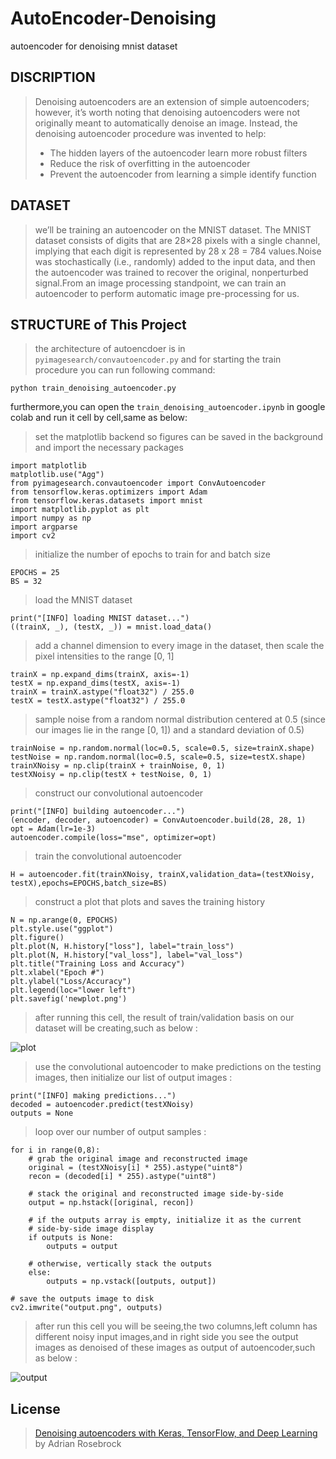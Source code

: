 # AutoEncoder-Denoising
autoencoder for denoising mnist dataset

## DISCRIPTION
> Denoising autoencoders are an extension of simple autoencoders; however, it’s worth noting that denoising autoencoders were not originally meant to automatically denoise an image. Instead, the denoising autoencoder procedure was invented to help:
>
> * The hidden layers of the autoencoder learn more robust filters
> * Reduce the risk of overfitting in the autoencoder
> * Prevent the autoencoder from learning a simple identify function


## DATASET  
> we’ll be training an autoencoder on the MNIST dataset. The MNIST dataset consists of digits that are 28×28 pixels with a single channel, implying that each digit is represented by 28 x 28 = 784 values.Noise was stochastically (i.e., randomly) added to the input data, and then the autoencoder was trained to recover the original, nonperturbed signal.From an image processing standpoint, we can train an autoencoder to perform automatic image pre-processing for us. 
>
## STRUCTURE of This Project
> the architecture of autoencdoer is in `pyimagesearch/convautoencoder.py` and for starting the train procedure you can run following command:
```
python train_denoising_autoencoder.py
```
furthermore,you can open the `train_denoising_autoencoder.ipynb` in google colab and run it cell by cell,same as below:
> set the matplotlib backend so figures can be saved in the background and import the necessary packages
```
import matplotlib
matplotlib.use("Agg")
from pyimagesearch.convautoencoder import ConvAutoencoder
from tensorflow.keras.optimizers import Adam
from tensorflow.keras.datasets import mnist
import matplotlib.pyplot as plt
import numpy as np
import argparse
import cv2
```
> initialize the number of epochs to train for and batch size
```
EPOCHS = 25
BS = 32
```
> load the MNIST dataset
```
print("[INFO] loading MNIST dataset...")
((trainX, _), (testX, _)) = mnist.load_data()
```
> add a channel dimension to every image in the dataset, then scale the pixel intensities to the range [0, 1]
```
trainX = np.expand_dims(trainX, axis=-1)
testX = np.expand_dims(testX, axis=-1)
trainX = trainX.astype("float32") / 255.0
testX = testX.astype("float32") / 255.0
```
> sample noise from a random normal distribution centered at 0.5 (since our images lie in the range [0, 1]) and a standard deviation of 0.5)
```
trainNoise = np.random.normal(loc=0.5, scale=0.5, size=trainX.shape)
testNoise = np.random.normal(loc=0.5, scale=0.5, size=testX.shape)
trainXNoisy = np.clip(trainX + trainNoise, 0, 1)
testXNoisy = np.clip(testX + testNoise, 0, 1)
```
> construct our convolutional autoencoder
```
print("[INFO] building autoencoder...")
(encoder, decoder, autoencoder) = ConvAutoencoder.build(28, 28, 1)
opt = Adam(lr=1e-3)
autoencoder.compile(loss="mse", optimizer=opt)
```
> train the convolutional autoencoder
```
H = autoencoder.fit(trainXNoisy, trainX,validation_data=(testXNoisy, testX),epochs=EPOCHS,batch_size=BS)
```
> construct a plot that plots and saves the training history
```
N = np.arange(0, EPOCHS)
plt.style.use("ggplot")
plt.figure()
plt.plot(N, H.history["loss"], label="train_loss")
plt.plot(N, H.history["val_loss"], label="val_loss")
plt.title("Training Loss and Accuracy")
plt.xlabel("Epoch #")
plt.ylabel("Loss/Accuracy")
plt.legend(loc="lower left")
plt.savefig('newplot.png')
```
> after running this cell, the result of train/validation basis on our dataset will be creating,such as below :
> 
![plot](https://user-images.githubusercontent.com/53394692/111320859-a6f3e300-867c-11eb-918f-06d4b5d07467.png)
>
> use the convolutional autoencoder to make predictions on the testing images, then initialize our list of output images :
```
print("[INFO] making predictions...")
decoded = autoencoder.predict(testXNoisy)
outputs = None
```
> loop over our number of output samples :
```
for i in range(0,8):
	# grab the original image and reconstructed image
	original = (testXNoisy[i] * 255).astype("uint8")
	recon = (decoded[i] * 255).astype("uint8")

	# stack the original and reconstructed image side-by-side
	output = np.hstack([original, recon])

	# if the outputs array is empty, initialize it as the current
	# side-by-side image display
	if outputs is None:
		outputs = output

	# otherwise, vertically stack the outputs
	else:
		outputs = np.vstack([outputs, output])

# save the outputs image to disk
cv2.imwrite("output.png", outputs)
```
> after run this cell you will be seeing,the two columns,left column has different noisy input images,and in right side you see the output images as denoised of these images as output of autoencoder,such as below :
> 
![output](https://user-images.githubusercontent.com/53394692/111321399-21246780-867d-11eb-907b-5c5bf2d79cd0.png)


## License
> [Denoising autoencoders with Keras, TensorFlow, and Deep Learning](https://www.pyimagesearch.com/2020/02/24/denoising-autoencoders-with-keras-tensorflow-and-deep-learning/) by Adrian Rosebrock
